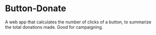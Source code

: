 # Button-Donate
A web app that calculates the number of clicks of a button, to summarize the total donations made. Good for campaigning.
